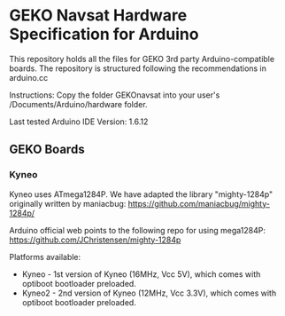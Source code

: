 # GEKO Navsat Hardware Specification for Arduino
This repository holds all the files for GEKO 3rd party Arduino-compatible boards.
The repository is structured following the recommendations in arduino.cc

Instructions: Copy the folder GEKOnavsat into your user's /Documents/Arduino/hardware folder.

Last tested Arduino IDE Version: 1.6.12

## GEKO Boards

### Kyneo

Kyneo uses ATmega1284P. We have adapted the library "mighty-1284p" originally written by maniacbug:
https://github.com/maniacbug/mighty-1284p/

Arduino official web points to the following repo for using mega1284P:
https://github.com/JChristensen/mighty-1284p

Platforms available:
- Kyneo  - 1st version of Kyneo (16MHz, Vcc 5V), which comes with optiboot bootloader preloaded.
- Kyneo2 - 2nd version of Kyneo (12MHz, Vcc 3.3V), which comes with optiboot bootloader preloaded.